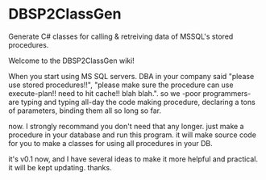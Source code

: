 # DBSP2ClassGen
Generate C# classes for calling &amp; retreiving data of MSSQL's stored procedures. 

Welcome to the DBSP2ClassGen wiki!

When you start using MS SQL servers. DBA in your company said "please use stored procedures!!", "please make sure the procedure can use execute-plan!! need to hit cache!! blah blah.". so we -poor programmers- are typing and typing all-day the code making procedure, declaring a tons of parameters, binding them all so long so far.

now. I strongly recommand you don't need that any longer. just make a procedure in your database and run this program. it will make source code for you to make a classes for using all procedures in your DB.

it's v0.1 now, and I have several ideas to make it more helpful and practical. it will be kept updating. thanks.
